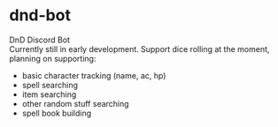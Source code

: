# dnd-bot
DnD Discord Bot  
Currently still in early development. Support dice rolling at the moment, planning on supporting:  
- basic character tracking (name, ac, hp)
- spell searching
- item searching
- other random stuff searching
- spell book building

